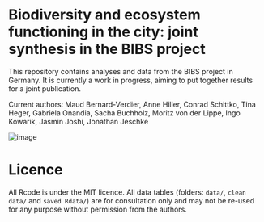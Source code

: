 # Biodiversity and ecosystem functioning in the city: joint synthesis in the BIBS project

This repository contains analyses and data from the BIBS project in Germany.
It is currently a work in progress, aiming to put together results for a joint publication.

Current authors:
Maud Bernard-Verdier, Anne Hiller, Conrad Schittko, Tina Heger, Gabriela Onandia, Sacha Buchholz, Moritz von der Lippe, Ingo Kowarik, Jasmin Joshi, Jonathan Jeschke

![image](https://user-images.githubusercontent.com/6454302/117579706-62247f80-b0f4-11eb-9d09-3494265787fd.jpg)

# Licence


All Rcode is under the MIT licence.
All data tables (folders: `data/`, `clean data/` and `saved Rdata/`) are for consultation only and may not be re-used for any purpose without permission from the authors.

